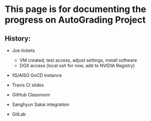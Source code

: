 # This page is for documenting the progress on AutoGrading Project

## History:

- Joe tickets
   - VM created, test access, adjust settings, install software
   - DGX access (local ssh for now, add to NVIDIA Registry)
   
- IIS/AISO GoCD instance
- Travis CI slides
- GitHub Classroom
- Sanghyun Sakai integration
- GitLab




